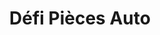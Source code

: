 ---
title: "Défi Pièces Auto"
url: /conflans-en-jarnisy/defi-pieces-auto/
shop: réparation de voitures
---
